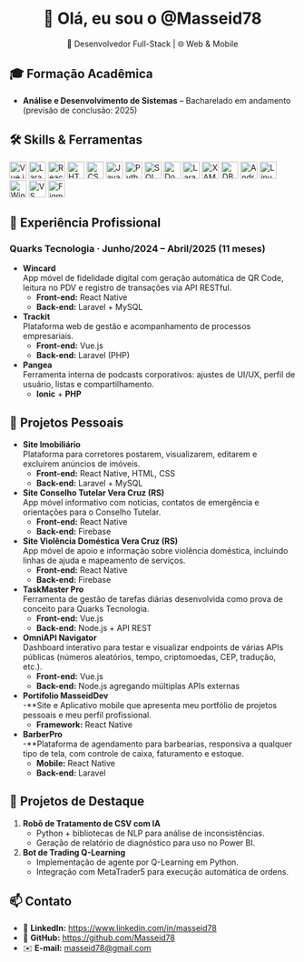 <h1 align="center">👋 Olá, eu sou o @Masseid78</h1>
<p align="center">🚀 Desenvolvedor Full-Stack | 🌐 Web & Mobile</p>

## 🎓 Formação Acadêmica
- **Análise e Desenvolvimento de Sistemas** – Bacharelado em andamento (previsão de conclusão: 2025)

## 🛠️ Skills & Ferramentas
<p align="left">
  <img src="https://img.shields.io/badge/Vue.js-35495E?logo=vue.js&logoColor=4FC08D" alt="Vue.js" height="30"/>
  <img src="https://img.shields.io/badge/Laravel-FF2D20?logo=laravel&logoColor=fff" alt="Laravel" height="30"/>
  <img src="https://img.shields.io/badge/React%20Native-61DAFB?logo=react&logoColor=000" alt="React Native" height="30"/>
  <img src="https://img.shields.io/badge/HTML5-E34F26?logo=html5&logoColor=fff" alt="HTML5" height="30"/>
  <img src="https://img.shields.io/badge/CSS3-1572B6?logo=css3&logoColor=fff" alt="CSS3" height="30"/>
  <img src="https://img.shields.io/badge/JavaScript-F7DF1E?logo=javascript&logoColor=000" alt="JavaScript" height="30"/>
  <img src="https://img.shields.io/badge/Python-3776AB?logo=python&logoColor=fff" alt="Python" height="30"/>
  <img src="https://img.shields.io/badge/SQL-3178C6?logo=postgresql&logoColor=fff" alt="SQL" height="30"/>
  <img src="https://img.shields.io/badge/Docker-2496ED?logo=docker&logoColor=fff" alt="Docker" height="30"/>
  <img src="https://img.shields.io/badge/Laragon-0D5C63?logo=laragon&logoColor=fff" alt="Laragon" height="30"/>
  <img src="https://img.shields.io/badge/XAMPP-F39C12?logo=xampp&logoColor=fff" alt="XAMPP" height="30"/>
  <img src="https://img.shields.io/badge/DBeaver-1976D2?logo=dbeaver&logoColor=fff" alt="DBeaver" height="30"/>
  <img src="https://img.shields.io/badge/Android%20Studio-3DDC84?logo=android&logoColor=fff" alt="Android Studio" height="30"/>
  <img src="https://img.shields.io/badge/Linux-FCC624?logo=linux&logoColor=000" alt="Linux" height="30"/>
  <img src="https://img.shields.io/badge/Windows-0078D6?logo=windows&logoColor=fff" alt="Windows" height="30"/>
  <img src="https://img.shields.io/badge/VS%20Code-007ACC?logo=visualstudiocode&logoColor=fff" alt="VS Code" height="30"/>
  <img src="https://img.shields.io/badge/Figma-F24E1E?logo=figma&logoColor=fff" alt="Figma" height="30"/>
</p>

## 💼 Experiência Profissional
### Quarks Tecnologia · Junho/2024 – Abril/2025 (11 meses)
- **Wincard**  
  App móvel de fidelidade digital com geração automática de QR Code, leitura no PDV e registro de transações via API RESTful.  
  - **Front-end:** React Native  
  - **Back-end:** Laravel + MySQL  
- **Trackit**  
  Plataforma web de gestão e acompanhamento de processos empresariais.  
  - **Front-end:** Vue.js  
  - **Back-end:** Laravel (PHP)  
- **Pangea**  
  Ferramenta interna de podcasts corporativos: ajustes de UI/UX, perfil de usuário, listas e compartilhamento.  
  - **Ionic** + **PHP**

## 🚀 Projetos Pessoais
- **Site Imobiliário**  
  Plataforma para corretores postarem, visualizarem, editarem e excluírem anúncios de imóveis.  
  - **Front-end:** React Native, HTML, CSS  
  - **Back-end:** Laravel + MySQL  
- **Site Conselho Tutelar Vera Cruz (RS)**  
  App móvel informativo com notícias, contatos de emergência e orientações para o Conselho Tutelar.  
  - **Front-end:** React Native  
  - **Back-end:** Firebase  
- **Site Violência Doméstica Vera Cruz (RS)**  
  App móvel de apoio e informação sobre violência doméstica, incluindo linhas de ajuda e mapeamento de serviços.  
  - **Front-end:** React Native  
  - **Back-end:** Firebase  
- **TaskMaster Pro**  
  Ferramenta de gestão de tarefas diárias desenvolvida como prova de conceito para Quarks Tecnologia.  
  - **Front-end:** Vue.js  
  - **Back-end:** Node.js + API REST  
- **OmniAPI Navigator**  
  Dashboard interativo para testar e visualizar endpoints de várias APIs públicas (números aleatórios, tempo, criptomoedas, CEP, tradução, etc.).  
  - **Front-end:** Vue.js  
  - **Back-end:** Node.js agregando múltiplas APIs externas
- **Portifolio MasseidDev**  
  -**Site e Aplicativo mobile que apresenta meu portfólio de projetos pessoais e meu perfil profissional.  
  - **Framework:** React Native
- **BarberPro**  
  -**Plataforma de agendamento para barbearias, responsiva a qualquer tipo de tela, com controle de caixa, faturamento e estoque.  
  - **Mobile:** React Native  
  - **Back-end:** Laravel

## 🌟 Projetos de Destaque
1. **Robô de Tratamento de CSV com IA**  
   - Python + bibliotecas de NLP para análise de inconsistências.  
   - Geração de relatório de diagnóstico para uso no Power BI.  
2. **Bot de Trading Q-Learning**  
   - Implementação de agente por Q-Learning em Python.  
   - Integração com MetaTrader5 para execução automática de ordens.  

## 📫 Contato
- 🔗 **LinkedIn:** https://www.linkedin.com/in/masseid78  
- 🐙 **GitHub:** https://github.com/Masseid78  
- ✉️ **E-mail:** masseid78@gmail.com  

 

